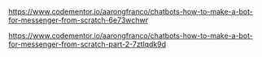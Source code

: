 https://www.codementor.io/aarongfranco/chatbots-how-to-make-a-bot-for-messenger-from-scratch-6e73wchwr

https://www.codementor.io/aarongfranco/chatbots-how-to-make-a-bot-for-messenger-from-scratch-part-2-7ztlqdk9d